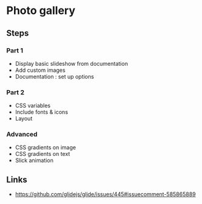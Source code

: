 # Photo gallery

## Steps

### Part 1

- Display basic slideshow from documentation
- Add custom images
- Documentation : set up options

### Part 2

- CSS variables
- Include fonts & icons
- Layout

### Advanced

- CSS gradients on image
- CSS gradients on text
- Slick animation

## Links

- https://github.com/glidejs/glide/issues/445#issuecomment-585865889
